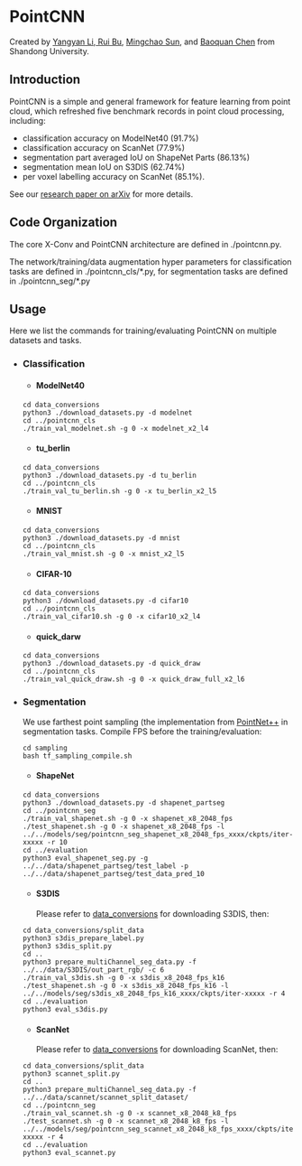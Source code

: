# PointCNN

Created by <a href="http://yangyan.li" target="_blank">Yangyan Li</a>,<a href="http://rbruibu.cn" target="_blank"> Rui Bu</a>, <a href="http://www.mcsun.cn" target="_blank">Mingchao Sun</a>, and <a href="http://www.cs.sdu.edu.cn/~baoquan/" target="_blank">Baoquan Chen</a> from Shandong University.

## Introduction

PointCNN is a simple and general framework for feature learning from point cloud, which refreshed five benchmark records in point cloud processing, including:

* classification accuracy on ModelNet40 (91.7%)
* classification accuracy on ScanNet (77.9%)
* segmentation part averaged IoU on ShapeNet Parts (86.13%)
* segmentation mean IoU on S3DIS (62.74%)
* per voxel labelling accuracy on ScanNet (85.1%).

See our <a href="http://arxiv.org/abs/1801.07791" target="_blank">research paper on arXiv</a> for more details.

## Code Organization
The core X-Conv and PointCNN architecture are defined in ./pointcnn.py.

The network/training/data augmentation hyper parameters for classification tasks are defined in ./pointcnn_cls/\*.py, for segmentation tasks are defined in ./pointcnn_seg/\*.py

## Usage

Here we list the commands for training/evaluating PointCNN on multiple datasets and tasks.

* ### Classification

  * #### ModelNet40
  ```
  cd data_conversions
  python3 ./download_datasets.py -d modelnet
  cd ../pointcnn_cls
  ./train_val_modelnet.sh -g 0 -x modelnet_x2_l4
  ```

  * #### tu_berlin
  ```
  cd data_conversions
  python3 ./download_datasets.py -d tu_berlin
  cd ../pointcnn_cls
  ./train_val_tu_berlin.sh -g 0 -x tu_berlin_x2_l5
  ```

  * #### MNIST
  ```
  cd data_conversions
  python3 ./download_datasets.py -d mnist
  cd ../pointcnn_cls
  ./train_val_mnist.sh -g 0 -x mnist_x2_l5
 	```

  * #### CIFAR-10
  ```
  cd data_conversions
  python3 ./download_datasets.py -d cifar10
  cd ../pointcnn_cls
  ./train_val_cifar10.sh -g 0 -x cifar10_x2_l4
  ```

  * #### quick_darw
  ```
  cd data_conversions
  python3 ./download_datasets.py -d quick_draw
  cd ../pointcnn_cls
  ./train_val_quick_draw.sh -g 0 -x quick_draw_full_x2_l6
  ```

* ### Segmentation

	We use farthest point sampling (the implementation from <a href="https://github.com/charlesq34/pointnet2" target="_blank">PointNet++</a> in segmentation tasks. Compile FPS before the training/evaluation:
	```
	cd sampling
	bash tf_sampling_compile.sh
	```

  * #### ShapeNet
  ```
  cd data_conversions
  python3 ./download_datasets.py -d shapenet_partseg
  cd ../pointcnn_seg
  ./train_val_shapenet.sh -g 0 -x shapenet_x8_2048_fps
  ./test_shapenet.sh -g 0 -x shapenet_x8_2048_fps -l ../../models/seg/pointcnn_seg_shapenet_x8_2048_fps_xxxx/ckpts/iter-xxxxx -r 10
  cd ../evaluation
  python3 eval_shapenet_seg.py -g ../../data/shapenet_partseg/test_label -p ../../data/shapenet_partseg/test_data_pred_10
  ```

  * #### S3DIS
	Please refer to [data_conversions](data_conversions/README.md) for downloading S3DIS, then:
  ```
  cd data_conversions/split_data
  python3 s3dis_prepare_label.py
  python3 s3dis_split.py
  cd ..
  python3 prepare_multiChannel_seg_data.py -f ../../data/S3DIS/out_part_rgb/ -c 6
  ./train_val_s3dis.sh -g 0 -x s3dis_x8_2048_fps_k16
  ./test_shapenet.sh -g 0 -x s3dis_x8_2048_fps_k16 -l ../../models/seg/s3dis_x8_2048_fps_k16_xxxx/ckpts/iter-xxxxx -r 4
  cd ../evaluation
  python3 eval_s3dis.py
  ```

  * #### ScanNet
	Please refer to [data_conversions](data_conversions/README.md) for downloading ScanNet, then:
  ```
  cd data_conversions/split_data
  python3 scannet_split.py
  cd ..
  python3 prepare_multiChannel_seg_data.py -f ../../data/scannet/scannet_split_dataset/
  cd ../pointcnn_seg
  ./train_val_scannet.sh -g 0 -x scannet_x8_2048_k8_fps
  ./test_scannet.sh -g 0 -x scannet_x8_2048_k8_fps -l ../../models/seg/pointcnn_seg_scannet_x8_2048_k8_fps_xxxx/ckpts/iter-xxxxx -r 4
  cd ../evaluation
  python3 eval_scannet.py
  ```
